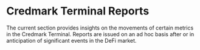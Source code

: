 # Credmark Terminal Reports

The current section provides insights on the movements of certain metrics in the Credmark Terminal. Reports are issued on an ad hoc basis after or in anticipation of significant events in the DeFi market.
